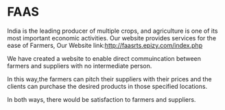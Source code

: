 # FAAS

India is the leading producer of multiple crops, and agriculture is one of its most important economic activities.
Our website provides services for the ease of Farmers,
Our Website link:http://faasrts.epizy.com/index.php

We have created a website to enable direct commuincation between farmers and suppliers with no intermediate person.

In this way,the farmers can pitch their suppliers with their prices and the clients can purchase the desired products in those specified locations.

In both ways, there would be satisfaction to farmers and suppliers.

